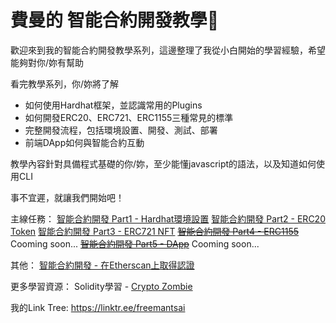 # 費曼的 智能合約開發教學:memo:

歡迎來到我的智能合約開發教學系列，這邊整理了我從小白開始的學習經驗，希望能夠對你/妳有幫助

看完教學系列，你/妳將了解
- 如何使用Hardhat框架，並認識常用的Plugins
- 如何開發ERC20、ERC721、ERC1155三種常見的標準
- 完整開發流程，包括環境設置、開發、測試、部署
- 前端DApp如何與智能合約互動

教學內容針對具備程式基礎的你/妳，至少能懂javascript的語法，以及知道如何使用CLI

事不宜遲，就讓我們開始吧！

主線任務：
[智能合約開發 Part1 - Hardhat環境設置](/doc/HARDHAT_TUTORIAL.md)
[智能合約開發 Part2 - ERC20 Token](/doc/ERC20_TUTORIAL.md)
[智能合約開發 Part3 - ERC721 NFT](/doc/ERC721_TUTORIAL.md)
~~[智能合約開發 Part4  - ERC1155](doc/ERC1155_TUTORIAL.md)~~ Cooming soon...
~~[智能合約開發 Part5  - DApp](/doc/DAPP_TUTORIAL.md)~~ Cooming soon...

其他：
[智能合約開發 - 在Etherscan上取得認證](/doc/VERIFY_CONTRACT.md)

更多學習資源：
Solidity學習 - [Crypto Zombie](https://cryptozombies.io/)

我的Link Tree: https://linktr.ee/freemantsai


